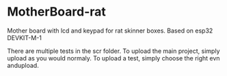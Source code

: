 # MotherBoard-rat
Mother board with lcd and keypad for rat skinner boxes. Based on esp32 DEVKIT-M-1

There are multiple tests in the scr folder. To upload the main project, simply upload as you would normaly. To upload a test, simply choose the right evn andupload.